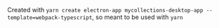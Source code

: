 Created with `yarn create electron-app mycollections-desktop-app --template=webpack-typescript`, so meant to be used with `yarn`
